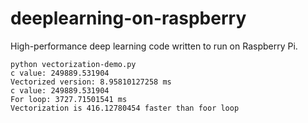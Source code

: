 # deeplearning-on-raspberry
High-performance deep learning code written to run on Raspberry Pi.

```
python vectorization-demo.py
c value: 249889.531904
Vectorized version: 8.95810127258 ms
c value: 249889.531904
For loop: 3727.71501541 ms
Vectorization is 416.12780454 faster than foor loop

```
